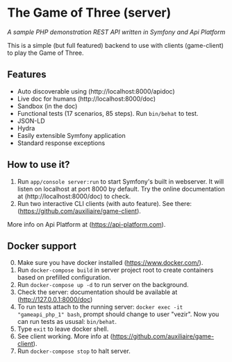 The Game of Three (server)
==========================

*A sample PHP demonstration REST API written in Symfony and Api Platform*

This is a simple (but full featured) backend to use with clients (game-client) to play the Game of Three.

Features
--------

* Auto discoverable using (http://localhost:8000/apidoc)
* Live doc for humans (http://localhost:8000/doc)
* Sandbox (in the doc)
* Functional tests (17 scenarios, 85 steps). Run `bin/behat` to test.
* JSON-LD
* Hydra
* Easily extensible Symfony application
* Standard response exceptions
 
How to use it?
--------------

1. Run `app/console server:run` to start Symfony's built in webserver. It will listen on localhost at port 8000 by default. Try the online documentation at (http://localhost:8000/doc) to check.
2. Run two interactive CLI clients (with auto feature). See there: (https://github.com/auxiliaire/game-client).

More info on Api Platform at (https://api-platform.com).

Docker support
--------------

0. Make sure you have docker installed (https://www.docker.com/).
1. Run `docker-compose build` in server project root to create containers based on prefilled configuration.
2. Run `docker-compose up -d` to run server on the background.
3. Check the server: documentation should be available at (http://127.0.0.1:8000/doc)
4. To run tests attach to the running server: `docker exec -it "gameapi_php_1" bash`, prompt should change to user "vezir". Now you can run tests as ususal: `bin/behat`.
5. Type `exit` to leave docker shell.
6. See client working. More info at (https://github.com/auxiliaire/game-client).
6. Run `docker-compose stop` to halt server.